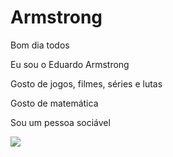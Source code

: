 # Armstrong
Bom dia todos

Eu sou o Eduardo Armstrong

Gosto de jogos, filmes, séries e lutas

Gosto de matemática

Sou um pessoa sociável

![](https://media.tenor.com/eSZGdTrp73QAAAAC/jojos-bizarre-adventure-anime.gif)

